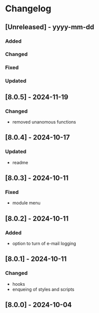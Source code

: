 # Changelog
## [Unreleased] - yyyy-mm-dd

### Added

### Changed

### Fixed

### Updated

## [8.0.5] - 2024-11-19


### Changed
- removed unanomous functions

## [8.0.4] - 2024-10-17


### Updated
- readme

## [8.0.3] - 2024-10-11


### Fixed
- module menu

## [8.0.2] - 2024-10-11


### Added
- option to turn of e-mail logging

## [8.0.1] - 2024-10-11


### Changed
- hooks
- enqueing of styles and scripts

## [8.0.0] - 2024-10-04
